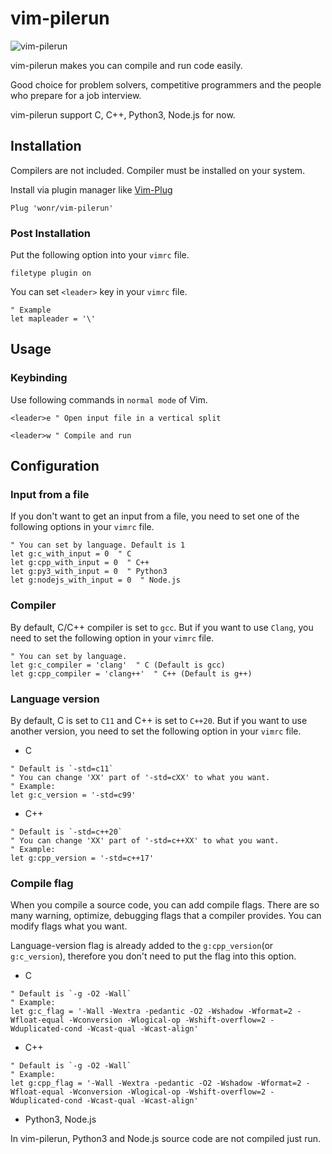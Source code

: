 # vim-pilerun

![vim-pilerun](https://user-images.githubusercontent.com/59398632/149714564-f32ca216-6c25-4614-96e2-a560e3572b37.gif)

vim-pilerun makes you can compile and run code easily.

Good choice for problem solvers, competitive programmers and the people who prepare for a job interview.

vim-pilerun support C, C++, Python3, Node.js for now.

## Installation

Compilers are not included. Compiler must be installed on your system.

Install via plugin manager like [Vim-Plug](https://github.com/junegunn/vim-plug)

```vim
Plug 'wonr/vim-pilerun'
```

### Post Installation

Put the following option into your ```vimrc``` file.

```vim
filetype plugin on
```

You can set ```<leader>``` key in your ```vimrc``` file.

```vim
" Example
let mapleader = '\'
```


## Usage

### Keybinding

Use following commands in ```normal mode``` of Vim.

```vim
<leader>e " Open input file in a vertical split
```

```vim
<leader>w " Compile and run
```


## Configuration

### Input from a file

If you don't want to get an input from a file, you need to set one of the following options in your ```vimrc``` file.

```vim
" You can set by language. Default is 1
let g:c_with_input = 0  " C
let g:cpp_with_input = 0  " C++
let g:py3_with_input = 0  " Python3
let g:nodejs_with_input = 0  " Node.js
```


### Compiler

By default, C/C++ compiler is set to ```gcc```. But if you want to use ```Clang```, you need to set the following option in your ```vimrc``` file.

```vim
" You can set by language.
let g:c_compiler = 'clang'  " C (Default is gcc)
let g:cpp_compiler = 'clang++'  " C++ (Default is g++)
```


### Language version

By default, C is set to ```C11``` and C++ is set to ```C++20```. But if you want to use another version, you need to set the following option in your ```vimrc``` file.

* C

```vim
" Default is `-std=c11`
" You can change 'XX' part of '-std=cXX' to what you want.
" Example:
let g:c_version = '-std=c99'
```

* C++

```vim
" Default is `-std=c++20`
" You can change 'XX' part of '-std=c++XX' to what you want.
" Example:
let g:cpp_version = '-std=c++17'
```


### Compile flag

When you compile a source code, you can add compile flags. There are so many warning, optimize, debugging flags that a compiler provides. You can modify flags what you want.

Language-version flag is already added to the ```g:cpp_version```(or ```g:c_version```), therefore you don't need to put the flag into this option.

* C

```vim
" Default is `-g -O2 -Wall`
" Example:
let g:c_flag = '-Wall -Wextra -pedantic -O2 -Wshadow -Wformat=2 -Wfloat-equal -Wconversion -Wlogical-op -Wshift-overflow=2 -Wduplicated-cond -Wcast-qual -Wcast-align'
```

* C++

```vim
" Default is `-g -O2 -Wall`
" Example:
let g:cpp_flag = '-Wall -Wextra -pedantic -O2 -Wshadow -Wformat=2 -Wfloat-equal -Wconversion -Wlogical-op -Wshift-overflow=2 -Wduplicated-cond -Wcast-qual -Wcast-align'
```

* Python3, Node.js

In vim-pilerun, Python3 and Node.js source code are not compiled just run.


<!--END-->
